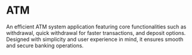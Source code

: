 # ATM
An efficient ATM system application featuring core functionalities such as withdrawal, quick withdrawal for faster transactions, and deposit options. Designed with simplicity and user experience in mind, it ensures smooth and secure banking operations.
